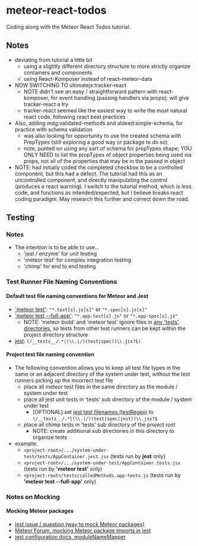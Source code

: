 # meteor-react-todos
Coding along with the Meteor React Todos tutorial.

## Notes
* deviating from tutorial a little bit
    * using a slightly different directory structure to more strictly organize containers and components
    * using React-Komposer instead of react-meteor-data
* NOW SWITCHING TO ultimatejs:tracker-react
    * NOTE didn't see an easy / straightforward pattern with react-komposer, for event handling (passing handlers via props); will give tracker-react a try
    * tracker-react seemed like the easiest way to write the most natural react code, following react best practices
* Also, adding mdg:validated-methods and aldeed:simple-schema, for practice with schema validation
    * was also looking for opportunity to use the created schema with PropTypes (still exploring a good way or package to do so)
    * note, punted on using any sort of schema for propTypes shape; YOU ONLY NEED to list the propTypes of object properties being used via props, not all of the properties that may be in the passed in object
* NOTE: had initially coded the completed checkbox to be a controlled component, but this had a defect. The tutorial had this as an uncontrolled component, and directly manipulating the control (produces a react warning). I switch to the tutorial method, which is less code, and functions as intended/expected, but I believe breaks react coding paradigm. May research this further and correct down the road.
 
 
## Testing

### Notes
* The intention is to be able to use...
    + 'jest / enzyme' for unit testing
    + 'meteor test' for complex integration testing
    + 'chimp' for end to end testing
    
### Test Runner File Naming Conventions

#### Default test file naming conventions for Meteor and Jest
* ['meteor test'](https://guide.meteor.com/testing.html#test-modes):  `"*.test[s].js[x]"` or `"*.spec[s].js[x]"`
* ['meteor test --full-app'](https://guide.meteor.com/testing.html#test-modes): `"*.app-test[s].js"` or `"*.app-spec[s].js"`
    +  NOTE: 'meteor build' and 'meteor test' ignore files in [any 'tests' directories](https://guide.meteor.com/testing.html#test-modes), so tests from other test runners can be kept within the project directory structure
* [jest](http://facebook.github.io/jest/docs/configuration.html#testregex-string): `(/__tests__/.*|(\\.|/)(test|spec))\\.jsx?$)`

#### Project test file naming convention
 * The following convention allows you to keep all test file types in the same or an adjacent directory of the system under test, without the test runners picking up the incorrect test file
    + place all meteor test files in the same directory as the module / system under test
    + place all jest unit tests in 'tests' sub directory of the module / system under test
        - [OPTIONAL] set [jest test filenames (testRegex)](http://facebook.github.io/jest/docs/configuration.html#testregex-string) to `(/__tests__/.*|(\\.|/)(test|spec|jest))\\.jsx?$`
    + place all chimp tests in 'tests' sub directory of the project root
        - NOTE: create additional sub directories in this directory to organize tests
* example:
    + `<project-root>/.../system-under-test/tests/AppContainer.jest.jsx` (tests run by __jest__ only)
    + `<project-root>/.../system-under-test/AppContainer.tests.jsx` (tests run by __'meteor test'__ only)
    + `<project-root>/tests/calledMethods.app-tests.js` (tests run by __'meteor test --full-app'__ only)

### Notes on Mocking

#### Mocking Meteor packages
* [jest issue / question (way to mock Meteor packages)](https://github.com/facebook/jest/issues/1388)
* [Meteor Forum, mocking Meteor package imports in jest](https://forums.meteor.com/t/mocking-meteor-package-imports-in-jest/27780/2)
* [jest configuration docs, moduleNameMapper](http://facebook.github.io/jest/docs/configuration.html#modulenamemapper-object-string-string)
